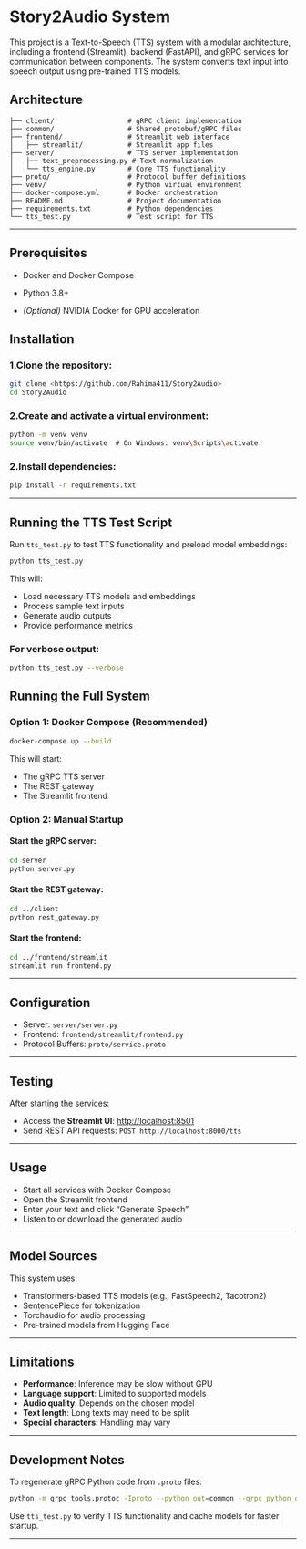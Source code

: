 # Story2Audio System

This project is a Text-to-Speech (TTS) system with a modular architecture, including a frontend (Streamlit), backend (FastAPI), and gRPC services for communication between components. The system converts text input into speech output using pre-trained TTS models.

## Architecture
```
├── client/                  # gRPC client implementation
├── common/                  # Shared protobuf/gRPC files
├── frontend/                # Streamlit web interface
│   ├── streamlit/           # Streamlit app files
├── server/                  # TTS server implementation
│   ├── text_preprocessing.py # Text normalization
│   └── tts_engine.py        # Core TTS functionality
├── proto/                   # Protocol buffer definitions
├── venv/                    # Python virtual environment
├── docker-compose.yml       # Docker orchestration
├── README.md                # Project documentation
├── requirements.txt         # Python dependencies
└── tts_test.py              # Test script for TTS 
```
---

## Prerequisites
- Docker and Docker Compose

- Python 3.8+

- *(Optional)* NVIDIA Docker for GPU acceleration

## Installation
### 1.Clone the repository:

```bash
git clone <https://github.com/Rahima411/Story2Audio>
cd Story2Audio
```
### 2.Create and activate a virtual environment:

```bash
python -m venv venv
source venv/bin/activate  # On Windows: venv\Scripts\activate
```

### 2.Install dependencies:

```bash
pip install -r requirements.txt
```
---

## Running the TTS Test Script

Run `tts_test.py` to test TTS functionality and preload model embeddings:

```bash
python tts_test.py
```

This will:
- Load necessary TTS models and embeddings
- Process sample text inputs
- Generate audio outputs
- Provide performance metrics

### For verbose output:
```bash
python tts_test.py --verbose
```

## Running the Full System
### Option 1: Docker Compose (Recommended)
```bash
docker-compose up --build
```
This will start:
- The gRPC TTS server
- The REST gateway
- The Streamlit frontend

### Option 2: Manual Startup
#### Start the gRPC server:
```bash
cd server
python server.py
```
#### Start the REST gateway:
```bash
cd ../client
python rest_gateway.py
```
#### Start the frontend:
```bash
cd ../frontend/streamlit
streamlit run frontend.py
```

---

## Configuration
- Server: `server/server.py`
- Frontend: `frontend/streamlit/frontend.py`
- Protocol Buffers: `proto/service.proto`

---

## Testing

After starting the services:
- Access the **Streamlit UI**: [http://localhost:8501](http://localhost:8501)
- Send REST API requests: `POST http://localhost:8000/tts`

---

## Usage

- Start all services with Docker Compose
- Open the Streamlit frontend
- Enter your text and click “Generate Speech”
- Listen to or download the generated audio

---

## Model Sources

This system uses:
- Transformers-based TTS models (e.g., FastSpeech2, Tacotron2)
- SentencePiece for tokenization
- Torchaudio for audio processing
- Pre-trained models from Hugging Face

---

## Limitations

- **Performance**: Inference may be slow without GPU
- **Language support**: Limited to supported models
- **Audio quality**: Depends on the chosen model
- **Text length**: Long texts may need to be split
- **Special characters**: Handling may vary

---

## Development Notes

To regenerate gRPC Python code from `.proto` files:
```bash
python -m grpc_tools.protoc -Iproto --python_out=common --grpc_python_out=common proto/service.proto
```

Use `tts_test.py` to verify TTS functionality and cache models for faster startup.

---